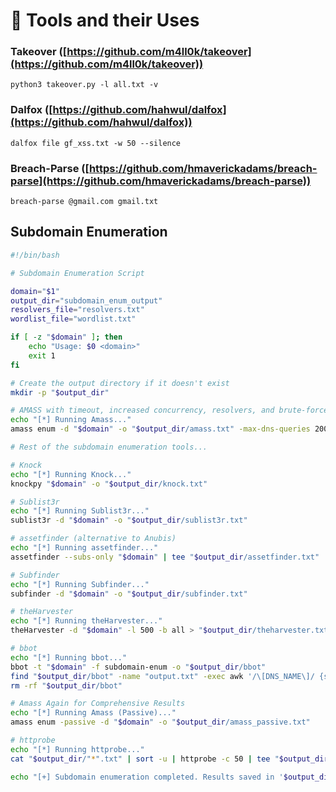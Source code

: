 # 🔧 Tools and their Uses

### Takeover ([https://github.com/m4ll0k/takeover](https://github.com/m4ll0k/takeover))

```
python3 takeover.py -l all.txt -v
```

### Dalfox ([https://github.com/hahwul/dalfox](https://github.com/hahwul/dalfox))

```
dalfox file gf_xss.txt -w 50 --silence
```

### Breach-Parse ([https://github.com/hmaverickadams/breach-parse](https://github.com/hmaverickadams/breach-parse))

```
breach-parse @gmail.com gmail.txt
```

## Subdomain Enumeration

```bash
#!/bin/bash

# Subdomain Enumeration Script

domain="$1"
output_dir="subdomain_enum_output"
resolvers_file="resolvers.txt"
wordlist_file="wordlist.txt"

if [ -z "$domain" ]; then
    echo "Usage: $0 <domain>"
    exit 1
fi

# Create the output directory if it doesn't exist
mkdir -p "$output_dir"

# AMASS with timeout, increased concurrency, resolvers, and brute-force enumeration
echo "[*] Running Amass..."
amass enum -d "$domain" -o "$output_dir/amass.txt" -max-dns-queries 200 -rf "$resolvers_file" -passive -brute -w "$wordlist_file" -timeout 15

# Rest of the subdomain enumeration tools...

# Knock
echo "[*] Running Knock..."
knockpy "$domain" -o "$output_dir/knock.txt"

# Sublist3r
echo "[*] Running Sublist3r..."
sublist3r -d "$domain" -o "$output_dir/sublist3r.txt"

# assetfinder (alternative to Anubis)
echo "[*] Running assetfinder..."
assetfinder --subs-only "$domain" | tee "$output_dir/assetfinder.txt"

# Subfinder
echo "[*] Running Subfinder..."
subfinder -d "$domain" -o "$output_dir/subfinder.txt"

# theHarvester
echo "[*] Running theHarvester..."
theHarvester -d "$domain" -l 500 -b all > "$output_dir/theharvester.txt"

# bbot
echo "[*] Running bbot..."
bbot -t "$domain" -f subdomain-enum -o "$output_dir/bbot"
find "$output_dir/bbot" -name "output.txt" -exec awk '/\[DNS_NAME\]/ {sub(/\[DNS_NAME\]\s+/, ""); print $1}' {} \; > "$output_dir/bbot.txt"
rm -rf "$output_dir/bbot"

# Amass Again for Comprehensive Results
echo "[*] Running Amass (Passive)..."
amass enum -passive -d "$domain" -o "$output_dir/amass_passive.txt"

# httprobe
echo "[*] Running httprobe..."
cat "$output_dir/"*".txt" | sort -u | httprobe -c 50 | tee "$output_dir/httprobe.txt"

echo "[+] Subdomain enumeration completed. Results saved in '$output_dir' directory."

```
